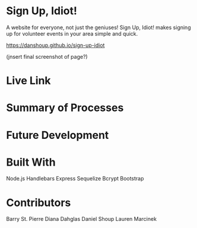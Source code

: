 # Sign Up, Idiot!
A website for everyone, not just the geniuses! Sign Up, Idiot! makes signing up for volunteer events in your area simple and quick. 

https://danshoup.github.io/sign-up-idiot

(jnsert final screenshot of page?)


# Live Link

# Summary of Processes

# Future Development 

# Built With
Node.js
Handlebars
Express
Sequelize
Bcrypt
Bootstrap

# Contributors
Barry St. Pierre
Diana Dahglas
Daniel Shoup
Lauren Marcinek
